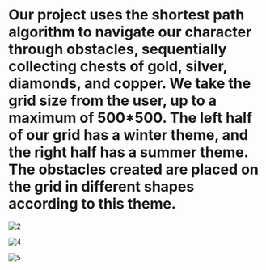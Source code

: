 # Our project uses the shortest path algorithm to navigate our character through obstacles, sequentially collecting chests of gold, silver, diamonds, and copper. We take the grid size from the user, up to a maximum of 500*500. The left half of our grid has a winter theme, and the right half has a summer theme. The obstacles created are placed on the grid in different shapes according to this theme.

![2](https://github.com/YusufAtti/GridSolver/assets/158186024/04a26da5-6459-495d-9a09-6e3e9cea0685)

![4](https://github.com/YusufAtti/GridSolver/assets/158186024/7f287521-35ae-4500-a707-b70e742bc307)

![5](https://github.com/YusufAtti/GridSolver/assets/158186024/9b0e4f85-8f42-4ac7-9cde-62a13406f882)

